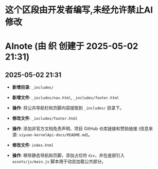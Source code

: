 # 这个区段由开发者编写,未经允许禁止AI修改

# AInote (由 织 创建于 2025-05-02 21:31)

## 2025-05-02 21:31

*   **新增目录**: `_includes/`
*   **新增文件**: `_includes/nav.html`, `_includes/footer.html`
*   **操作**: 将公共导航栏和页脚内容提取到 `_includes/` 目录下。

*   **修改文件**: `_includes/footer.html`
*   **操作**: 添加非官方文档免责声明、项目 GitHub 仓库链接和赞助链接 (信息来源: `siyuan-kernelApi-docs/README.md`)。

*   **修改文件**: `index.html`
*   **操作**: 移除静态导航和页脚，添加占位符 `div`，并在底部引入 `assets/js/main.js` 脚本用于动态加载公共部分。 